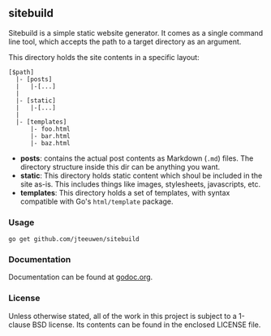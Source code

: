 ## sitebuild

Sitebuild is a simple static website generator.
It comes as a single command line tool, which accepts
the path to a target directory as an argument.

This directory holds the site contents in a specific layout:

    [$path]
      |- [posts]
      |   |-[...]
      |
      |- [static]
      |   |-[...]
      |
      |- [templates]
          |- foo.html
          |- bar.html
          |- baz.html

* **posts**: contains the actual post contents as Markdown (`.md`) files.
  The directory structure inside this dir can be anything you want.
* **static**: This directory holds static content which shoul be included
  in the site as-is. This includes things like images, stylesheets,
  javascripts, etc.
* **templates**: This directory holds a set of templates, with syntax compatible
  with Go's `html/template` package.


### Usage

    go get github.com/jteeuwen/sitebuild


### Documentation

Documentation can be found at [godoc.org](http://godoc.org/github.com/jteeuwen/sitebuild).


### License

Unless otherwise stated, all of the work in this project is subject to a
1-clause BSD license. Its contents can be found in the enclosed LICENSE file.

